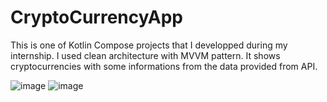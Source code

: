 # CryptoCurrencyApp

This is one of Kotlin Compose projects that I developped during my internship.
I used clean architecture with MVVM pattern.
It shows cryptocurrencies with some informations from the data provided from API.

![image](https://user-images.githubusercontent.com/61471068/186092559-8185055a-a9c8-44ab-9a44-c3006e2bf902.png)
![image](https://user-images.githubusercontent.com/61471068/186092606-ccf878a0-8c67-4b6a-a2a4-e63faefa868b.png)

